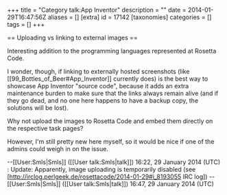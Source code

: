 +++
title = "Category talk:App Inventor"
description = ""
date = 2014-01-29T16:47:56Z
aliases = []
[extra]
id = 17142
[taxonomies]
categories = []
tags = []
+++

== Uploading vs linking to external images ==

Interesting addition to the programming languages represented at Rosetta Code.

I wonder, though, if linking to externally hosted screenshots (like [[99_Bottles_of_Beer#App_Inventor]] currently does) is the best way to showcase App Inventor "source code", because it adds an extra maintenance burden to make sure that the links always remain alive (and if they go dead, and no one here happens to have a backup copy, the solutions will be lost).

Why not upload the images to Rosetta Code and embed them directly on the respective task pages?

However, I'm still pretty new here myself, so it would be nice if one of the admins could weigh in on the issue.

--[[User:Smls|Smls]] ([[User talk:Smls|talk]]) 16:22, 29 January 2014 (UTC)
: Update: Apparently, image uploading is temporarily disabled (see  [http://irclog.perlgeek.de/rosettacode/2014-01-29#i_8193055 IRC log]) --[[User:Smls|Smls]] ([[User talk:Smls|talk]]) 16:47, 29 January 2014 (UTC)
